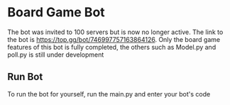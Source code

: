 #  Board Game Bot
The bot was invited to 100 servers but is now no longer active. The link to the bot is https://top.gg/bot/746997757163864126.
Only the board game features of this bot is fully completed, the others such as Model.py and poll.py is still under development

## Run Bot
To run the bot for yourself, run the main.py and enter your bot's code
